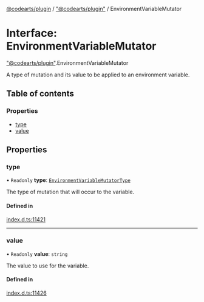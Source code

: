 [@codearts/plugin](../README.md) / ["@codearts/plugin"](../modules/_codearts_plugin_.md) / EnvironmentVariableMutator

# Interface: EnvironmentVariableMutator

["@codearts/plugin"](../modules/_codearts_plugin_.md).EnvironmentVariableMutator

A type of mutation and its value to be applied to an environment variable.

## Table of contents

### Properties

- [type](codearts_plugin_.EnvironmentVariableMutator.md#type)
- [value](codearts_plugin_.EnvironmentVariableMutator.md#value)

## Properties

### type

• `Readonly` **type**: [`EnvironmentVariableMutatorType`](../enums/codearts_plugin_.EnvironmentVariableMutatorType.md)

The type of mutation that will occur to the variable.

#### Defined in

[index.d.ts:11421](https://github.com/xyz-fish/cloudide-plugin-api/blob/9927cd6/index.d.ts#L11421)

___

### value

• `Readonly` **value**: `string`

The value to use for the variable.

#### Defined in

[index.d.ts:11426](https://github.com/xyz-fish/cloudide-plugin-api/blob/9927cd6/index.d.ts#L11426)
